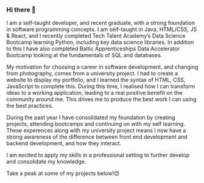 ### Hi there 👋

I am a self-taught developer, and recent graduate, with a strong foundation in software programming concepts. I am self-taught in Java, HTML/CSS, JS & React, and I recently completed Tech Talent Academy’s Data Science Bootcamp learning Python, including key data science libraries. In addition to this I have also completed Baltic Apprenticeships Data Accelerator Bootcamp looking at the fundamentals of SQL and databases. 

My motivation for choosing a career in software development, and changing from photography, comes from a university project. I had to create a website to display my portfolio, and I learned the syntax of HTML, CSS, JavaScript to complete this. During this time, I realised how I can transform ideas to a working application, leading to a real positive benefit on the community around me. This drives me to produce the best work I can using the best practices.

During the past year I have consolidated my foundation by creating projects, attending bootcamps and continuing on with my self learning. These experences along with my university project means I now have a strong awareness of the difference between front end development and backend development, and how they interact.

I am excited to apply my skills in a professional setting to further develop and consolidate my knowledge.

Take a peak at some of my projects below!😊
